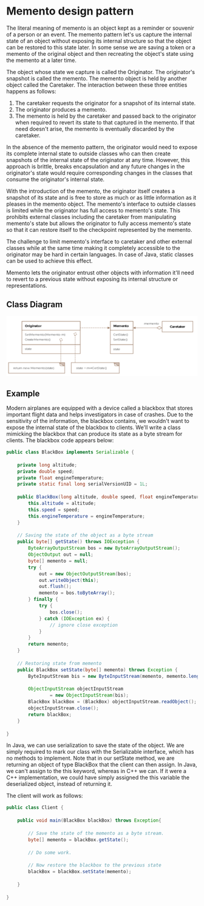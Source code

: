 # Memento design pattern

The literal meaning of memento is an object kept as a reminder or souvenir of a
person or an event. The memento pattern let's us capture the internal state of
an object without exposing its internal structure so that the object can be
restored to this state later. In some sense we are saving a token or a memento
of the original object and then recreating the object's state using the memento
at a later time.

The object whose state we capture is called the Originator. The originator's snapshot is called the memento. The memento object is held by another object called the Caretaker. The interaction between these three entities happens as follows:

1. The caretaker requests the originator for a snapshot of its internal state.
1. The originator produces a memento.
1. The memento is held by the caretaker and passed back to the originator when
required to revert its state to that captured in the memento. If that need
doesn't arise, the memento is eventually discarded by the caretaker.

In the absence of the memento pattern, the originator would need to expose its
complete internal state to outside classes who can then create snapshots of
the internal state of the originator at any time. However, this approach is
brittle, breaks encapsulation and any future changes in the originator's state
would require corresponding changes in the classes that consume the
originator's internal state.

With the introduction of the memento, the originator itself creates a snapshot
of its state and is free to store as much or as little information as it
pleases in the memento object. The memento's interface to outside classes is
limited while the originator has full access to memento's state. This prohibits
external classes including the caretaker from manipulating memento's state but
allows the originator to fully access memento's state so that it can restore
itself to the checkpoint represented by the memento.

The challenge to limit memento's interface to caretaker and other external
classes while at the same time making it completely accessible to the
originator may be hard in certain languages. In case of Java, static classes
can be used to achieve this effect.

Memento lets the originator entrust other objects with information it'll need
to revert to a previous state without exposing its internal structure or
representations.

## Class Diagram

![Memento Class Diagram](memento_class_diagram.png)




## Example

Modern airplanes are equipped with a device called a blackbox that stores
important flight data and helps investigators in case of crashes. Due to the
sensitivity of the information, the blackbox contains, we wouldn't want to
expose the internal state of the blackbox to clients. We'll write a class
mimicking the blackbox that can produce its state as a byte stream for clients.
The blackbox code appears below:

```Java
public class BlackBox implements Serializable {

    private long altitude;
    private double speed;
    private float engineTemperature;
    private static final long serialVersionUID = 1L;

    public BlackBox(long altitude, double speed, float engineTemperature) {
        this.altitude = altitude;
        this.speed = speed;
        this.engineTemperature = engineTemperature;
    }

    // Saving the state of the object as a byte stream
    public byte[] getState() throws IOException {
        ByteArrayOutputStream bos = new ByteArrayOutputStream();
        ObjectOutput out = null;
        byte[] memento = null;
        try {
            out = new ObjectOutputStream(bos);
            out.writeObject(this);
            out.flush();
            memento = bos.toByteArray();
        } finally {
            try {
                bos.close();
            } catch (IOException ex) {
                // ignore close exception
            }
        }
        return memento;
    }

    // Restoring state from memento
    public BlackBox setState(byte[] memento) throws Exception {
        ByteInputStream bis = new ByteInputStream(memento, memento.length);

        ObjectInputStream objectInputStream
                = new ObjectInputStream(bis);
        BlackBox blackBox = (BlackBox) objectInputStream.readObject();
        objectInputStream.close();
        return blackBox;
    }

}
```

In Java, we can use serialization to save the state of the object. We are
simply required to mark our class with the Serializable interface, which has
no methods to implement. Note that in our setState method, we are returning an
object of type BlackBox that the client can then assign. In Java, we can't
assign to the this keyword, whereas in C++ we can. If it were a C++
implementation, we could have simply assigned the this variable the
deserialized object, instead of returning it.

The client will work as follows:
```Java
public class Client {

    public void main(BlackBox blackBox) throws Exception{

        // Save the state of the memento as a byte stream.
        byte[] memento = blackBox.getState();

        // Do some work.

        // Now restore the blackbox to the previous state
        blackBox = blackBox.setState(memento);

    }

}
```
